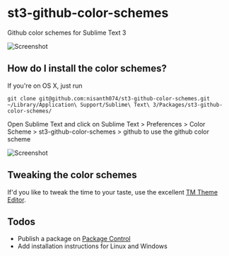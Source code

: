 # st3-github-color-schemes
Github color schemes for Sublime Text 3

![Screenshot](http://i.imgur.com/ptTGIDY.png)

## How do I install the color schemes?

If you're on OS X, just run

```
git clone git@github.com:nisanth074/st3-github-color-schemes.git ~/Library/Application\ Support/Sublime\ Text\ 3/Packages/st3-github-color-schemes/
```

Open Sublime Text and click on Sublime Text > Preferences > Color Scheme > st3-github-color-schemes > github to use the github color scheme

![Screenshot](http://i.imgur.com/E55Mk6t.png)

## Tweaking the color schemes

If'd you like to tweak the time to your taste, use the excellent [TM Theme Editor](http://tmtheme-editor.herokuapp.com/).

## Todos

- Publish a package on [Package Control](packagecontrol.io)
- Add installation instructions for Linux and Windows
